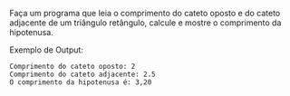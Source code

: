 Faça um programa que leia o comprimento do cateto oposto e do cateto adjacente de um triângulo retângulo, calcule e mostre o comprimento da hipotenusa.

Exemplo de Output:
~~~
Comprimento do cateto oposto: 2
Comprimento do cateto adjacente: 2.5
O comprimento da hipotenusa é: 3,20
~~~